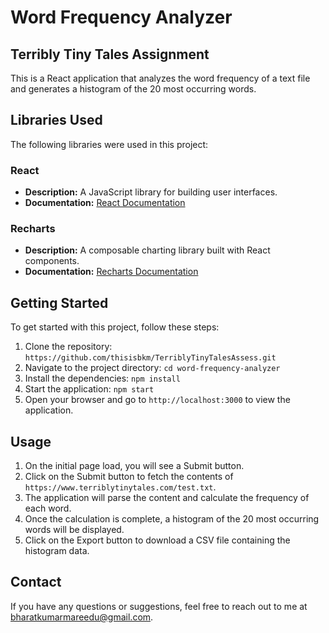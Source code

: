 # Word Frequency Analyzer
## Terribly Tiny Tales Assignment

This is a React application that analyzes the word frequency of a text file and generates a histogram of the 20 most occurring words.

## Libraries Used

The following libraries were used in this project:

### React

- **Description:** A JavaScript library for building user interfaces.
- **Documentation:** [React Documentation](https://reactjs.org/docs)

### Recharts

- **Description:** A composable charting library built with React components.
- **Documentation:** [Recharts Documentation](https://recharts.org/en-US/)

## Getting Started

To get started with this project, follow these steps:

1. Clone the repository: `https://github.com/thisisbkm/TerriblyTinyTalesAssess.git`
2. Navigate to the project directory: `cd word-frequency-analyzer`
3. Install the dependencies: `npm install`
4. Start the application: `npm start`
5. Open your browser and go to `http://localhost:3000` to view the application.

## Usage

1. On the initial page load, you will see a Submit button.
2. Click on the Submit button to fetch the contents of `https://www.terriblytinytales.com/test.txt`.
3. The application will parse the content and calculate the frequency of each word.
4. Once the calculation is complete, a histogram of the 20 most occurring words will be displayed.
5. Click on the Export button to download a CSV file containing the histogram data.

## Contact

If you have any questions or suggestions, feel free to reach out to me at [bharatkumarmareedu@gmail.com](mailto:bharatkumarmareedu@gmail.com).
